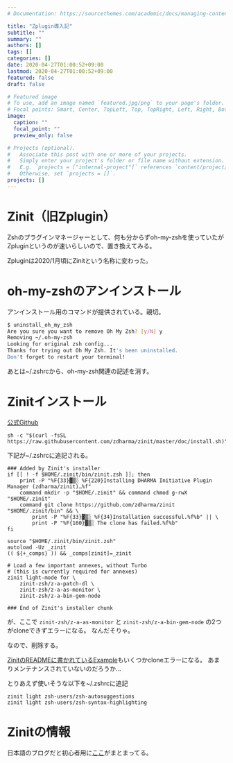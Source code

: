 ```yaml
---
# Documentation: https://sourcethemes.com/academic/docs/managing-content/

title: "Zplugin導入記"
subtitle: ""
summary: ""
authors: []
tags: []
categories: []
date: 2020-04-27T01:00:52+09:00
lastmod: 2020-04-27T01:00:52+09:00
featured: false
draft: false

# Featured image
# To use, add an image named `featured.jpg/png` to your page's folder.
# Focal points: Smart, Center, TopLeft, Top, TopRight, Left, Right, BottomLeft, Bottom, BottomRight.
image:
  caption: ""
  focal_point: ""
  preview_only: false

# Projects (optional).
#   Associate this post with one or more of your projects.
#   Simply enter your project's folder or file name without extension.
#   E.g. `projects = ["internal-project"]` references `content/project/deep-learning/index.md`.
#   Otherwise, set `projects = []`.
projects: []
---
```


# Zinit（旧Zplugin）

Zshのプラグインマネージャーとして、何も分からずoh-my-zshを使っていたが
Zpluginというのが速いらしいので、置き換えてみる。

Zpluginは2020/1月頃にZinitという名称に変わった。


# oh-my-zshのアンインストール

アンインストール用のコマンドが提供されている。親切。

```sh
$ uninstall_oh_my_zsh
Are you sure you want to remove Oh My Zsh? [y/N] y
Removing ~/.oh-my-zsh
Looking for original zsh config...
Thanks for trying out Oh My Zsh. It's been uninstalled.
Don't forget to restart your terminal!
```

あとは~/.zshrcから、oh-my-zsh関連の記述を消す。


# Zinitインストール

[公式Github](https://github.com/zdharma/zinit)

```
sh -c "$(curl -fsSL https://raw.githubusercontent.com/zdharma/zinit/master/doc/install.sh)"
```

下記が~/.zshrcに追記される。

```
### Added by Zinit's installer
if [[ ! -f $HOME/.zinit/bin/zinit.zsh ]]; then
    print -P "%F{33}▓▒░ %F{220}Installing DHARMA Initiative Plugin Manager (zdharma/zinit)…%f"
    command mkdir -p "$HOME/.zinit" && command chmod g-rwX "$HOME/.zinit"
    command git clone https://github.com/zdharma/zinit "$HOME/.zinit/bin" && \
        print -P "%F{33}▓▒░ %F{34}Installation successful.%f%b" || \
        print -P "%F{160}▓▒░ The clone has failed.%f%b"
fi

source "$HOME/.zinit/bin/zinit.zsh"
autoload -Uz _zinit
(( ${+_comps} )) && _comps[zinit]=_zinit

# Load a few important annexes, without Turbo
# (this is currently required for annexes)
zinit light-mode for \
    zinit-zsh/z-a-patch-dl \
    zinit-zsh/z-a-as-monitor \
    zinit-zsh/z-a-bin-gem-node

### End of Zinit's installer chunk
```

が、ここで `zinit-zsh/z-a-as-monitor` と `zinit-zsh/z-a-bin-gem-node` の2つがcloneできずエラーになる。
なんだそりゃ。

なので、削除する。

[ZinitのREADMEに書かれているExample](https://github.com/zdharma/zinit#example-usage)もいくつかcloneエラーになる。
あまりメンテナンスされていないのだろうか...

とりあえず使いそうな以下を~/.zshrcに追記

```
zinit light zsh-users/zsh-autosuggestions
zinit light zsh-users/zsh-syntax-highlighting
```

# Zinitの情報

日本語のブログだと初心者用に[ここ](https://blog.katio.net/page/zplugin)がまとまってる。



